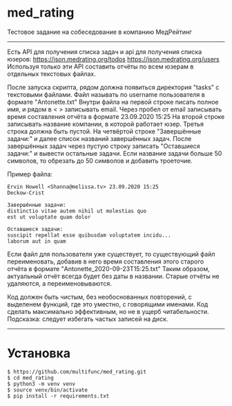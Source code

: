 # med_rating
Тестовое задание на собеседование в компанию МедРейтинг

---
Есть API для получения списка задач и api для получения списка юзеров:
https://json.medrating.org/todos
https://json.medrating.org/users
Используя только эти API составить отчёты по всем юзерам в отдельных текстовых файлах.

После запуска скрипта, рядом должна появиться директория "tasks" с текстовыми файлами. Файл называть по username пользователя в формате "Antonette.txt"
Внутри файла на первой строке писать полное имя, и рядом в < > записывать email. Через пробел от email записывать время составления отчёта в формате 23.09.2020 15:25
На второй строке записывать название компании, в которой работает юзер.
Третья строка должна быть пустой.
На четвёртой строке "Завершённые задачи:" и далее список названий завершённых задач.
После завершённых задач через пустую строку записать "Оставшиеся задачи:" и вывести остальные задачи.
Если название задачи больше 50 символов, то обрезать до 50 символов и добавить троеточие.

Пример файла:
```
Ervin Howell <Shanna@melissa.tv> 23.09.2020 15:25
Deckow-Crist

Завершённые задачи:
distinctio vitae autem nihil ut molestias quo
est ut voluptate quam dolor

Оставшиеся задачи:
suscipit repellat esse quibusdam voluptatem incidu...
laborum aut in quam
```

Если файл для пользователя уже существует, то существующий файл переименовать, добавив в него время составления этого старого отчёта в формате "Antonette_2020-09-23T15:25.txt"
Таким образом, актуальный отчёт всегда будет без даты в названии. Старые отчёты не удаляются, а переименовываются.

Код должен быть чистым, без необоснованных повторений, с выделенем функций, где это уместно, с говорящими именами.
Код сделать максимально эффективным, но не в ущерб читабельности. Подсказка: следует избегать частых записей на диск.

---

# Установка
```
$ https://github.com/multifunc/med_rating.git
$ cd med_rating
$ python3 -m venv venv
$ source venv/bin/activate
$ pip install -r requirements.txt
